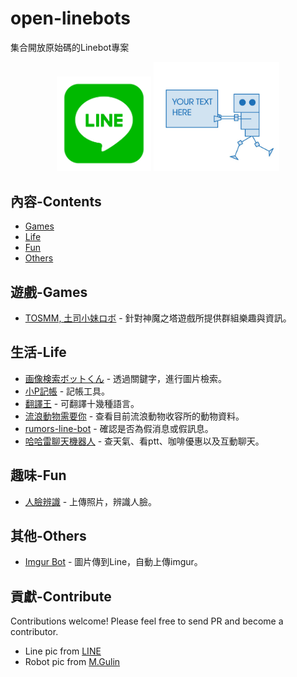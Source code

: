 # open-linebots
集合開放原始碼的Linebot專案
<p align="center">
  <img src="https://raw.githubusercontent.com/WayneChang65/awesome-linebot/master/pics/1200x630bb.png" width="30%" height="30%">
  <img src="https://raw.githubusercontent.com/WayneChang65/awesome-linebot/master/pics/robot-01.jpg" width="40%" height="40%">
</p>

## 內容-Contents

- [Games](#遊戲-Games)
- [Life](#生活-life)
- [Fun](#趣味-fun)
- [Others](#其他-others)

## 遊戲-Games
- [TOSMM, 土司小妹ロボ](https://github.com/WayneChang65/tosmm) - 針對神魔之塔遊戲所提供群組樂趣與資訊。

## 生活-Life
- [画像検索ボットくん](https://github.com/ko31/LineBot) - 透過關鍵字，進行圖片檢索。
- [小P記帳](https://github.com/isdaviddong/Linebot-Demo-AccountBook) - 記帳工具。
- [翻譯王](https://github.com/isdaviddong/Linebot-Demo-TranslatorKing) - 可翻譯十幾種語言。
- [流浪動物需要你](https://github.com/kkdai/LineBotPetNeedMe) - 查看目前流浪動物收容所的動物資料。
- [rumors-line-bot](https://github.com/cofacts/rumors-line-bot) - 確認是否為假消息或假訊息。
- [哈哈雷聊天機器人](https://github.com/class90431/line-bot-halley) - 查天氣、看ptt、咖啡優惠以及互動聊天。



## 趣味-Fun
- [人臉辨識](https://github.com/isdaviddong/Linebot-Demo-FaceRecognition) - 上傳照片，辨識人臉。

## 其他-Others
- [Imgur Bot](https://github.com/twtrubiks/line-bot-imgur-tutorial) - 圖片傳到Line，自動上傳imgur。


## 貢獻-Contribute  
Contributions welcome! Please feel free to send PR and become a contributor.
- Line pic from [LINE](https://line.me/zh-hant/)  
- Robot pic from [M.Gulin](https://www.mgulin.com/wordpress/2013/03/robots-gratis-att-ladda-ner/)
